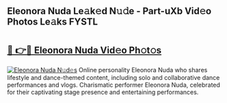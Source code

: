 ## Eleonora Nuda Le𝚊k𝚎d N𝚞𝚍e - Part-uXb Vid𝚎o Photos Le𝚊ks FYSTL

# <h2><a href="http://fbfc0ey.evod.top/?m=Eleonora+Nuda">🔗 👉🔴 Eleonora Nuda Vid𝚎o Ph𝚘t𝚘s</a></h2>

[![Eleonora Nuda N𝚞d𝚎s](https://i.imgur.com/8V9OHl7.gif)](http://fbfc0ey.evod.top/?m=Eleonora+Nuda)
Online personality Eleonora Nuda who shares lifestyle and dance-themed content, including solo and collaborative dance performances and vlogs. Charismatic performer Eleonora Nuda, celebrated for their captivating stage presence and entertaining performances. 
